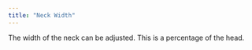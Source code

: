 ```yaml
---
title: "Neck Width"
---
```


The width of the neck can be adjusted. This is a percentage of the head.

